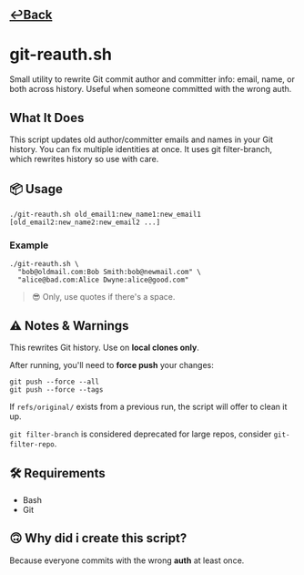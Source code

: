 [↩️Back](https://github.com/somatech-20/qscrpits/tree/main)
---
# git-reauth.sh
Small utility to rewrite Git commit author and committer info: email, name, or both across history. Useful when someone committed with the wrong auth.

## What It Does
This script updates old author/committer emails and names in your Git history. You can fix multiple identities at once. It uses git filter-branch, which rewrites history so use with care.

## 📦 Usage
```
./git-reauth.sh old_email1:new_name1:new_email1 [old_email2:new_name2:new_email2 ...]
```
### Example
```
./git-reauth.sh \
  "bob@oldmail.com:Bob Smith:bob@newmail.com" \
  "alice@bad.com:Alice Dwyne:alice@good.com"
```
> 😎 Only, use quotes if there's a space.

## ⚠️ Notes & Warnings
This rewrites Git history. Use on **local clones only**.

After running, you'll need to **force push** your changes:

```
git push --force --all
git push --force --tags
```
If `refs/original/` exists from a previous run, the script will offer to clean it up.

`git filter-branch` is considered deprecated for large repos, consider `git-filter-repo`.

## 🛠 Requirements
- Bash
- Git

## 🙃 Why did i create this script?
Because everyone commits with the wrong **auth** at least once.